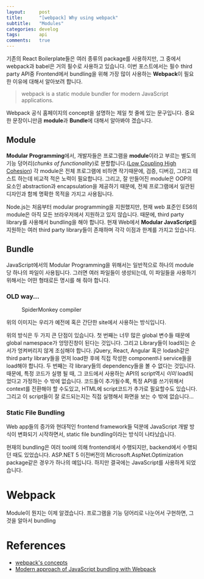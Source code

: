 ```yaml
---
layout:     post
title:      "[webpack] Why using webpack"
subtitle:   "Modules"
categories: develog
tags:       api
comments:   true
---
```


기존의 React Boilerplate들은 여러 종류의 package를 사용하지만, 그 중에서 webpack과 babel은 거의 필수로 사용하고 있습니다. 이번 포스트에서는 필수 third party API중 Frontend에서 bundling을 위해 가장 많이 사용하는 **Webpack**이 필요한 이유에 대해서 알아보려 합니다.

> webpack is a static module bundler for modern JavaScript applications.

Webpack 공식 홈페이지의 concept을 설명하는 제일 첫 줄에 있는 문구입니다. 중요한 문장이니만큼 **module**과 **Bundle**에 대해서 알아봐야 겠습니다.


## Module

**Modular Programming**에서, 개발자들은 프로그램을 **module**이라고 부르는 별도의 기능 덩어리(_chunks of functionality_)로 분할합니다.([Low Coupling High Cohesion](https://stackoverflow.com/questions/14000762/what-does-low-in-coupling-and-high-in-cohesion-mean)) 각 module은 전체 프로그램에 비하면 작기때문에, 검증, 디버깅, 그리고 테스트 하는데 비교적 적은 노력이 필요합니다. 그리고, 잘 만들어진 module은 OOP의 요소인 abstraction과 encapsulation을 제공하기 때문에, 전체 프로그램에서 일관된 디자인과 함께 명확한 목적을 가지고 사용됩니다.

Node.js는 처음부터 modular programming을 지원했지만, 현재 web 표준인 ES6의 module은 아직 모든 브라우저에서 지원하고 있지 않습니다. 때문에, third party library를 사용해서 bundling을 해야 합니다. 현재 Web에서 **Modular JavaScript**를 지원하는 여러 third party library들이 존재하며 각각 이점과 한계를 가지고 있습니다.

## Bundle

JavaScript에서의 Modular Programming을 위해서는 일반적으로 하나의 module당 하나의 파일이 사용됩니다. 그러면 여러 파일들이 생성되는데, 이 파일들을 사용하기 위해서는 어떤 형태로든 명시를 해 줘야 합니다. 

### OLD way...

<figure class="align-center">
    <img src="{{ site.url }}{{ site.baseurl }}/assets/images/why_using_webpack/0_old-way.png" alt="">
    <figcaption>SpiderMonkey compiler</figcaption>
</figure>

위의 이미지는 우리가 예전에 혹은 간단한 site에서 사용하는 방식입니다.

위의 방식은 두 가지 큰 단점이 있습니다.
첫 번째는 너무 많은 global 변수들 때문에 global namespace가 엉망진창이 된다는 것입니다. 그리고 Library들이 load되는 순서가 엉켜버리지 않게 조심해야 합니다. jQuery, React, Angular 혹은 lodash같은 third party library들을 먼저 load한 후에 직접 작성한 component나 service들을 load해야 합니다.
두 번째는 각 library들의 dependency들을 볼 수 없다는 것입니다. 때문에, 특정 코드가 실행 될 때, 그 코드에서 사용하는 API의 script역시 _이미_ load되었다고 가정하는 수 밖에 없습니다. 코드들이 추가될수록, 특정 API를 쓰기위해서 context를 전환해야 할 수도있고, HTML에 script코드가 추가로 필요할수도 있습니다. 그리고 이 script들이 잘 로드되는지는 직접 실행해서 화면을 보는 수 밖에 없습니다...

### Static File Bundling

Web app들의 증가와 현대적인 frontend framework들 덕분에 JavaScript 개발 방식이 변화되기 시작하면서, static file bundling이라는 방식이 나타났습니다.

현재의 bundling은 여러 tool에 의해 frontend에서 수행되지만, backend에서 수행되던 때도 있었습니다. ASP.NET 5 이전버전의 Microsoft.AspNet.Optimization package같은 경우가 하나의 예입니다. 하지만 결국에는 JavaScript를 사용하게 되었습니다.



# Webpack

Module이 뭔지는 이제 알겠습니다. 프로그램을 기능 덩어리로 나눈어서 구현하면, 그것을 알아서 bundling


# References

* [webpack's concepts](https://webpack.js.org/concepts/)
* [Modern approach of JavaScript bundling with Webpack](https://medium.com/@andrejsabrickis/modern-approach-of-javascript-bundling-with-webpack-3b7b3e5f4e7)